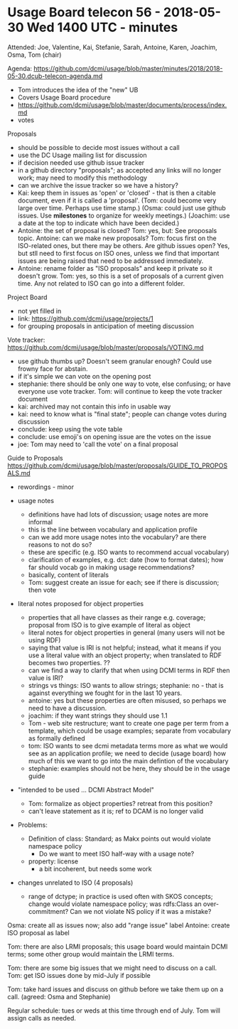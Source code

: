 # Usage Board telecon 56 - 2018-05-30 Wed 1400 UTC - minutes

Attended: Joe, Valentine, Kai, Stefanie, Sarah, Antoine, Karen, Joachim, Osma, Tom (chair)

Agenda: https://github.com/dcmi/usage/blob/master/minutes/2018/2018-05-30.dcub-telecon-agenda.md

- Tom introduces the idea of the "new" UB
- Covers Usage Board procedure
- https://github.com/dcmi/usage/blob/master/documents/process/index.md
- votes

Proposals
- should be possible to decide most issues without a call
- use the DC Usage mailing list for discussion
- if decision needed use github issue tracker
- in a github directory "proposals"; as accepted any links will no longer work; may need to modify this methodology
- can we archive the issue tracker so we have a history?
- Kai: keep them in issues as 'open' or 'closed' - that is then a citable document, even if it is called a 'proposal'. (Tom: could become very large over time. Perhaps use time stamp.) (Osma: could just use github issues. Use **milestones** to organize for weekly meetings.) (Joachim: use a date at the top to indicate which have been decided.)
- Antoine: the set of proposal is closed? Tom: yes, but: See proposals topic. Antoine: can we make new proposals? Tom: focus first on the ISO-related ones, but there may be others. Are github issues open? Yes, but stll need to first focus on ISO ones, unless we find that important issues are being raised that need to be addressed immediately. 
- Antoine: rename folder as "ISO proposals" and keep it private so it doesn't grow. Tom: yes, so this is a set of proposals of a current given time. Any not related to ISO can go into a different folder.

Project Board
- not yet filled in
- link: https://github.com/dcmi/usage/projects/1
- for grouping proposals in anticipation of meeting discussion

Vote tracker: https://github.com/dcmi/usage/blob/master/proposals/VOTING.md
- use github thumbs up? Doesn't seem granular enough? Could use frowny face for abstain.
- if it's simple we can vote on the opening post
- stephanie: there should be only one way to vote, else confusing; or have everyone use vote tracker. Tom: will continue to keep the vote tracker document
- kai: archived may not contain this info in usable way
- kai: need to know what is "final state"; people can change votes during discussion
- conclude: keep using the vote table
- conclude: use emoji's on opening issue are the votes on the issue
- joe: Tom may need to 'call the vote' on a final proposal

Guide to Proposals
https://github.com/dcmi/usage/blob/master/proposals/GUIDE_TO_PROPOSALS.md

- rewordings - minor
- usage notes
    - definitions have had lots of discussion; usage notes are more informal
    - this is the line between vocabulary and application profile
    - can we add more usage notes into the vocabulary? are there reasons to not do so?
    - these are specific (e.g. ISO wants to recommend accual vocabulary)
    - clarification of examples, e.g. dct: date (how to format dates); how far should vocab go in making usage recommendations? 
    - basically, content of literals
    - Tom: suggest create an issue for each; see if there is discussion; then vote
- literal notes proposed for object properties
    - properties that all have classes as their range e.g. coverage; proposal from ISO is to give example of literal as object
    - literal notes for object properties in general (many users will not be using RDF)
    - saying that value is IRI is not helpful; instead, what it means if you use a literal value with an object property; when translated to RDF becomes two properties. ?? 
    - can we find a way to clarify that when using DCMI terms in RDF then value is IRI?
    - strings vs things: ISO wants to allow strings; stephanie: no - that is against everything we fought for in the last 10 years.
    - antoine: yes but these properties are often misused, so perhaps we need to have a discussion.
    - joachim: if they want strings they should use 1.1
    - Tom - web site restructure; want to create one page per term from a template, which could be usage examples; separate from vocabulary as formally defined
    - tom: ISO wants to see dcmi metadata terms more as what we would see as an application profile; we need to decide (usage board) how much of this we want to go into the main defintion of the vocabulary
    - stephanie: examples should not be here, they should be in the usage guide


- "intended to be used ... DCMI Abstract Model"
    - Tom: formalize as object properties? retreat from this position?
    - can't leave statement as it is; ref to DCAM is no longer valid


- Problems:
    - Definition of class: Standard; as Makx points out would violate namespace policy
        - Do we want to meet ISO half-way with a usage note?
    - property: license
        - a bit incoherent, but needs some work
    
- changes unrelated to ISO (4 proposals)
    - range of dctype; in practice is used often with SKOS concepts; change would violate namespace policy; was rdfs:Class an over-commitment? Can we not violate NS policy if it was a mistake?

Osma: create all as issues now; also add "range issue" label
Antoine: create ISO proposal as label

Tom: there are also LRMI proposals; this usage board would maintain DCMI terms; some other group would maintain the LRMI terms.
    
Tom: there are some big issues that we might need to discuss on a call. 
Tom: get ISO issues done by mid-July if possible

Tom: take hard issues and discuss on github before we take them up on a call. (agreed: Osma and Stephanie)

Regular schedule: tues or weds at this time through end of July. Tom will assign calls as needed.

